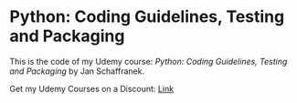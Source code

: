 # Python: Coding Guidelines, Testing and Packaging

This is the code of my Udemy course:
*Python: Coding Guidelines, Testing and Packaging* by Jan Schaffranek.  

Get my Udemy Courses on a Discount: [Link](https://github.com/franneck94/YoutubeVideos/blob/master/EnglishCourses.md)
